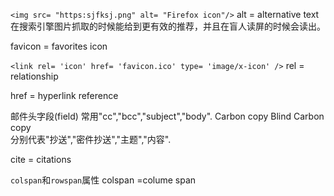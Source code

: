 `<img src= "https:sjfksj.png" alt= "Firefox icon"/>`
alt = alternative text在搜索引擎图片抓取的时候能给到更有效的推荐，并且在盲人读屏的时候会读出。

favicon = favorites icon

`<link rel= 'icon' href= 'favicon.ico' type= 'image/x-icon' />`
rel = relationship

href = hyperlink reference

邮件头字段(field)
常用"cc","bcc","subject","body".
Carbon copy  Blind Carbon copy  
分别代表"抄送","密件抄送","主题","内容".

cite = citations

`colspan`和`rowspan`属性 colspan =colume span
